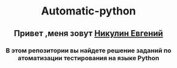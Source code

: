 <h1 align="center">Automatic-python
<h2 align="center">Привет ,меня зовут <a href="[https://github.com/JackNikolson1992/QA-rookie] target="_blank">Никулин Евгений</a> 
<h3 align="center">В этом репозитории вы найдете решение заданий по атоматизации тестирования на языке Python </h3>
